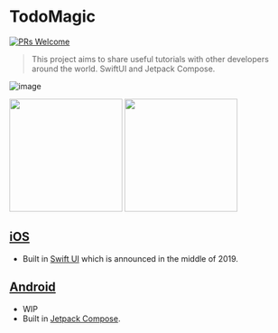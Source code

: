 # TodoMagic

[![PRs Welcome](https://img.shields.io/badge/PRs-welcome-brightgreen.svg?style=flat-square)](CONTRIBUTING.md)

> This project aims to share useful tutorials with other developers around the world. SwiftUI and Jetpack Compose.

![image](https://user-images.githubusercontent.com/27461460/77463970-d1d0a000-6e49-11ea-84f3-315350b7f8bd.png)

<a href="https://apps.apple.com/app/id1438372083"><img src="https://user-images.githubusercontent.com/27461460/77502559-8c8a8d80-6e9e-11ea-9f8e-0f58c704eed6.png" width="200"/></a> <img src="https://user-images.githubusercontent.com/27461460/77502571-90b6ab00-6e9e-11ea-9e93-235a319ebb41.png" width="200"/>

## [iOS](iOS/README.md)
- Built in [Swift UI](https://developer.apple.com/kr/xcode/swiftui) which is announced in the middle of 2019.

## [Android](Android/README.md)
- WIP
- Built in [Jetpack Compose](https://developer.android.com/jetpack/compose?authuser=1).